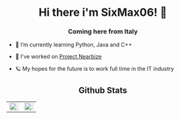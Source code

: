 <h1 align = center>Hi there i'm SixMax06! 👋</h1>
<h3 align = center>Coming here from Italy</h3>

- 🌱 I’m currently learning Python, Java and C++

- 🔭 I've worked on [Project Nearbize](https://github.com/matteofogazzi/progetto-informatico-TPSIT)

- 🪐 My hopes for the future is to work full time in the IT industry


<h2 align = center>Github Stats</h2>

<table align = center><tr>
    <td width="50%"><img src="https://github-readme-stats.vercel.app/api?username=sixmax06&show_icons=true&count_private=true&hide_border=true" align="left" style="width: 100%" /></td>
    <td width="50%"><img src="https://github-readme-stats.vercel.app/api/top-langs/?username=sixmax06&hide_border=true&layout=compact" align="left" style="width: 100%" /></td>
</tr></table>

<!--
**SixMax06/SixMax06** is a ✨ _special_ ✨ repository because its `README.md` (this file) appears on your GitHub profile.

Here are some ideas to get you started:

- 🔭 I’m currently working on ...
- 🌱 I’m currently learning ...
- 👯 I’m looking to collaborate on ...
- 🤔 I’m looking for help with ...
- 💬 Ask me about ...
- 📫 How to reach me: ...
- 😄 Pronouns: ...
- ⚡ Fun fact: ...
-->
